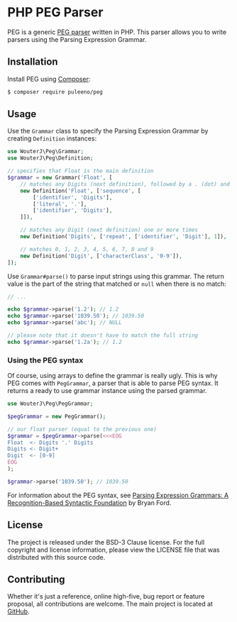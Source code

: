 PHP PEG Parser
==============

PEG is a generic [PEG parser](http://bford.info/packrat/) written in PHP. This
parser allows you to write parsers using the Parsing Expression Grammar.

Installation
------------

Install PEG using [Composer](https://getcomposer.org/download/):

```bash
$ composer require puleeno/peg
```

Usage
-----

Use the `Grammar` class to specify the Parsing Expression Grammar by creating
`Definition` instances:

```php
use WouterJ\Peg\Grammar;
use WouterJ\Peg\Definition;

// specifies that Float is the main definition
$grammar = new Grammar('Float', [
    // matches any Digits (next definition), followed by a . (dot) and any Digits
    new Definition('Float', ['sequence', [
        ['identifier', 'Digits'],
        ['literal', '.'],
        ['identifier', 'Digits'],
    ]]),

    // matches any Digit (next definition) one or more times
    new Definition('Digits', ['repeat', ['identifier', 'Digit'], 1]),

    // matches 0, 1, 2, 3, 4, 5, 6, 7, 8 and 9
    new Definition('Digit', ['characterClass', '0-9']),
]);
```

Use `Grammar#parse()` to parse input strings using this grammar. The return value
is the part of the string that matched or `null` when there is no match:

```php
// ...

echo $grammar->parse('1.2'); // 1.2
echo $grammar->parse('1039.50'); // 1039.50
echo $grammar->parse('abc'); // NULL

// please note that it doesn't have to match the full string
echo $grammar->parse('1.2a'); // 1.2
```

### Using the PEG syntax

Of course, using arrays to define the grammar is really ugly. This is why PEG
comes with `PegGrammar`, a parser that is able to parse PEG syntax. It returns
a ready to use grammar instance using the parsed grammar.

```php
use WouterJ\Peg\PegGrammar;

$pegGrammar = new PegGrammar();

// our float parser (equal to the previous one)
$grammar = $pegGrammar->parse(<<<EOG
Float  <- Digits '.' Digits
Digits <- Digit+
Digit  <- [0-9]
EOG
);

$grammar->parse('1039.50'); // 1039.50
```

For information about the PEG syntax, see
[Parsing Expression Grammars: A Recognition-Based Syntactic Foundation](http://bford.info/pub/lang/peg.pdf)
by Bryan Ford.

License
-------

The project is released under the BSD-3 Clause license. For the full copyright
and license information, please view the LICENSE file that was distributed with
this source code.

Contributing
------------

Whether it's just a reference, online high-five, bug report or feature proposal,
all contributions are welcome. The main project is located at [GitHub](http://github.com/wouterj/peg).
